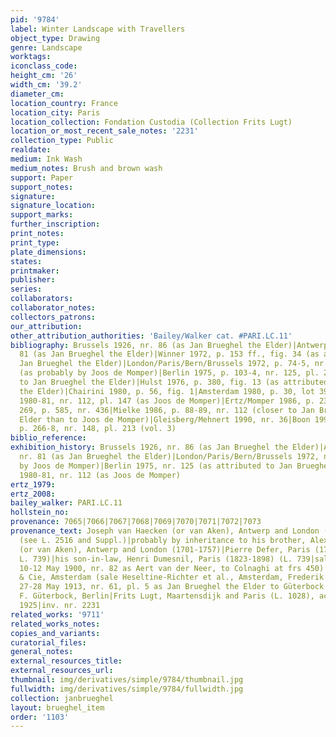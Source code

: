 ```yaml
---
pid: '9784'
label: Winter Landscape with Travellers
object_type: Drawing
genre: Landscape
worktags:
iconclass_code:
height_cm: '26'
width_cm: '39.2'
diameter_cm:
location_country: France
location_city: Paris
location_collection: Fondation Custodia (Collection Frits Lugt)
location_or_most_recent_sale_notes: '2231'
collection_type: Public
realdate:
medium: Ink Wash
medium_notes: Brush and brown wash
support: Paper
support_notes:
signature:
signature_location:
support_marks:
further_inscription:
print_notes:
print_type:
plate_dimensions:
states:
printmaker:
publisher:
series:
collaborators:
collaborator_notes:
collectors_patrons:
our_attribution:
other_attribution_authorities: 'Bailey/Walker cat. #PARI.LC.11'
bibliography: Brussels 1926, nr. 86 (as Jan Brueghel the Elder)|Antwerp 1927, nr.
  81 (as Jan Brueghel the Elder)|Winner 1972, p. 153 ff., fig. 34 (as attributed to
  Jan Brueghel the Elder)|London/Paris/Bern/Brussels 1972, p. 74-5, nr. 55, pl. 16
  (as probably by Joos de Momper)|Berlin 1975, p. 103-4, nr. 125, pl. 231 (as attributed
  to Jan Brueghel the Elder)|Hulst 1976, p. 380, fig. 13 (as attributed to Jan Brueghel
  the Elder)|Chairini 1980, p. 56, fig. 1|Amsterdam 1980, p. 30, lot 39|Florence/Paris
  1980-81, nr. 112, pl. 147 (as Joos de Momper)|Ertz/Momper 1986, p. 239, 241, pl.
  269, p. 585, nr. 436|Mielke 1986, p. 88-89, nr. 112 (closer to Jan Brueghel the
  Elder than to Joos de Momper)|Gleisberg/Mehnert 1990, nr. 36|Boon 1992, vol. 1,
  p. 266-8, nr. 148, pl. 213 (vol. 3)
biblio_reference:
exhibition_history: Brussels 1926, nr. 86 (as Jan Brueghel the Elder)|Antwerp 1927,
  nr. 81 (as Jan Brueghel the Elder)|London/Paris/Bern/Brussels 1972, nr. 55 (as probably
  by Joos de Momper)|Berlin 1975, nr. 125 (as attributed to Jan Brueghel the Elder)|Florence/Paris
  1980-81, nr. 112 (as Joos de Momper)
ertz_1979:
ertz_2008:
bailey_walker: PARI.LC.11
hollstein_no:
provenance: 7065|7066|7067|7068|7069|7070|7071|7072|7073
provenance_text: Joseph van Haecken (or van Aken), Antwerp and London (1699?-1749)
  (see L. 2516 and Suppl.)|probably by inheritance to his brother, Alexander van Haecken
  (or van Aken), Antwerp and London (1701-1757)|Pierre Defer, Paris (1798-1870) (see
  L. 739)|his son-in-law, Henri Dumesnil, Paris (1823-1898) (L. 739|sale Paris, Féral...Foucault,
  10-12 May 1900, nr. 82 as Aert van der Neer, to Colnaghi at frs 450)|Frederik Muller
  & Cie, Amsterdam (sale Heseltine-Richter et al., Amsterdam, Frederik Muller & Cie,
  27-28 May 1913, nr. 61, pl. 5 as Jan Brueghel the Elder to Güterbock at fl. 675)|Dr.
  F. Güterbock, Berlin|Frits Lugt, Maartensdijk and Paris (L. 1028), acquired 18 May
  1925|inv. nr. 2231
related_works: '9711'
related_works_notes:
copies_and_variants:
curatorial_files:
general_notes:
external_resources_title:
external_resources_url:
thumbnail: img/derivatives/simple/9784/thumbnail.jpg
fullwidth: img/derivatives/simple/9784/fullwidth.jpg
collection: janbrueghel
layout: brueghel_item
order: '1103'
---
```

